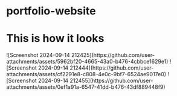 # portfolio-website

<h1>This is how it looks</h1>
![Screenshot 2024-09-14 212425](https://github.com/user-attachments/assets/5962bf20-4665-43a0-b476-4cbbce1629e1)
![Screenshot 2024-09-14 212444](https://github.com/user-attachments/assets/cf2291e8-c808-4e0c-9bf7-6524ae9017e0)
![Screenshot 2024-09-14 212455](https://github.com/user-attachments/assets/0ef1a91a-6547-41dd-b476-43df889448f9)
